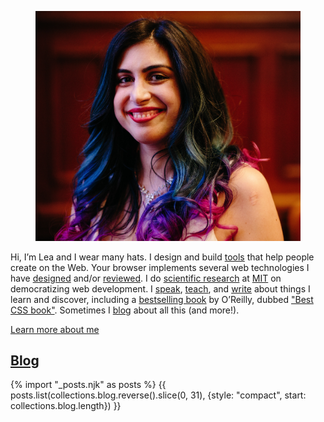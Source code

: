 
<div class="nutshell">

<figure class="right">
<img src="/about/images/smiling-medium.jpg" alt="Photo of me smiling">
</figure>

Hi, I’m Lea and I wear many hats.
I design and build [tools](/projects/) that help people create on the Web.
Your browser implements several web technologies I have [designed](/publications/#specifications) and/or [reviewed](/blog/2022/11/tag-2/).
I do [scientific research](/publications/#research) at [MIT](https://haystack.csail.mit.edu) on democratizing web development.
I [speak](/speaking/), [teach](https://designftw.mit.edu), and [write](/publications/) about things I learn and discover,
including a [bestselling book](http://www.amazon.com/CSS-Secrets-Lea-Verou/dp/1449372635?tag=leaverou-20) by O’Reilly, dubbed ["Best CSS book"](https://www.chicagotribune.com/consumer-reviews/sns-bestreviews-electronics-the-best-css-book-20200701-kda2pyikobda5o3c4ivi4wzfui-story.html).
Sometimes I [blog](/blog/) about all this (and more!).

<a class="call-to-action" href="/about/">Learn more about me</a>

</div>

## [Blog](/blog/)

{% import "_posts.njk" as posts %}
{{ posts.list(collections.blog.reverse().slice(0, 31), {style: "compact", start: collections.blog.length}) }}